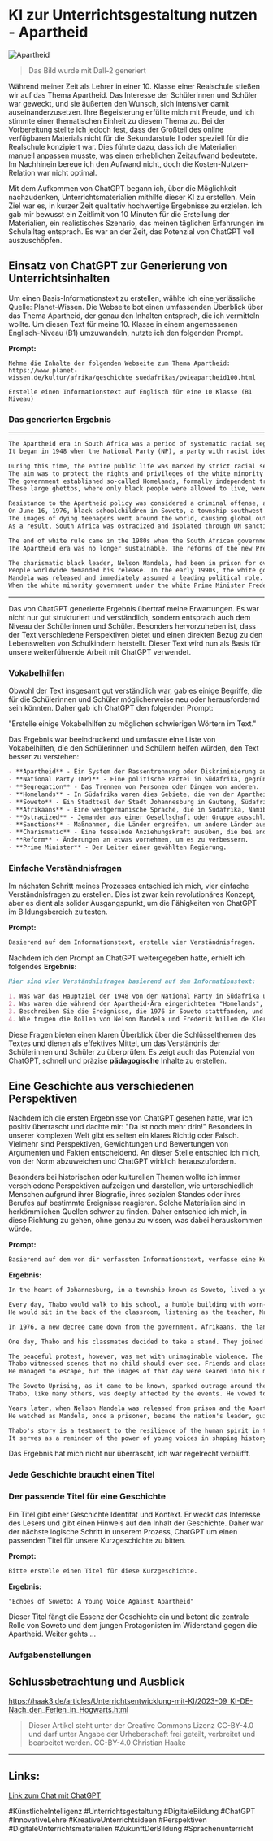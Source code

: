 # KI zur Unterrichtsgestaltung nutzen - Apartheid

![Apartheid](/articles/Unterrichtsentwicklung-mit-KI/AI%20Beispiele%20Apartheid.png)
> Das Bild wurde mit Dall-2 generiert

Während meiner Zeit als Lehrer in einer 10. Klasse einer Realschule stießen wir auf das Thema Apartheid. Das Interesse der Schülerinnen und Schüler war geweckt, und sie äußerten den Wunsch, sich intensiver damit auseinanderzusetzen. Ihre Begeisterung erfüllte mich mit Freude, und ich stimmte einer thematischen Einheit zu diesem Thema zu. Bei der Vorbereitung stellte ich jedoch fest, dass der Großteil des online verfügbaren Materials nicht für die Sekundarstufe I oder speziell für die Realschule konzipiert war. Dies führte dazu, dass ich die Materialien manuell anpassen musste, was einen erheblichen Zeitaufwand bedeutete. Im Nachhinein bereue ich den Aufwand nicht, doch die Kosten-Nutzen-Relation war nicht optimal.

Mit dem Aufkommen von ChatGPT begann ich, über die Möglichkeit nachzudenken, Unterrichtsmaterialien mithilfe dieser KI zu erstellen. Mein Ziel war es, in kurzer Zeit qualitativ hochwertige Ergebnisse zu erzielen. Ich gab mir bewusst ein Zeitlimit von 10 Minuten für die Erstellung der Materialien, ein realistisches Szenario, das meinen täglichen Erfahrungen im Schulalltag entsprach. Es war an der Zeit, das Potenzial von ChatGPT voll auszuschöpfen.

## Einsatz von ChatGPT zur Generierung von Unterrichtsinhalten

Um einen Basis-Informationstext zu erstellen, wählte ich eine verlässliche Quelle: Planet-Wissen. Die Webseite bot einen umfassenden Überblick über das Thema Apartheid, der genau den Inhalten entsprach, die ich vermitteln wollte. Um diesen Text für meine 10. Klasse in einem angemessenen Englisch-Niveau (B1) umzuwandeln, nutzte ich den folgenden Prompt.

**Prompt:**
```
Nehme die Inhalte der folgenden Webseite zum Thema Apartheid:
https://www.planet-wissen.de/kultur/afrika/geschichte_suedafrikas/pwieapartheid100.html

Erstelle einen Informationstext auf Englisch für eine 10 Klasse (B1 Niveau)
```


### Das generierten Ergebnis


---
```markdown
The Apartheid era in South Africa was a period of systematic racial segregation and discrimination. 
It began in 1948 when the National Party (NP), a party with racist ideologies, won the elections and transformed South Africa into a state of racial injustice.

During this time, the entire public life was marked by strict racial segregation, enforced with heavy police violence. 
The aim was to protect the rights and privileges of the white minority while also having cheap black labor available. 
The government established so-called Homelands, formally independent tribal areas for black people, to perfect racial segregation. 
These large ghettos, where only black people were allowed to live, were an attempt by the South African government to completely evade political, economic, and social responsibility.

Resistance to the Apartheid policy was considered a criminal offense, and the South African state took harsh action against any opposition. 
On June 16, 1976, black schoolchildren in Soweto, a township southwest of Johannesburg, peacefully protested against the introduction of Afrikaans instead of English as the language of instruction. The police fired on the children, resulting in a massacre where 600 people died, a quarter of whom were children. 
The images of dying teenagers went around the world, causing global outrage and escalating resistance to Apartheid in South Africa into open civil war. 
As a result, South Africa was ostracized and isolated through UN sanctions, which over the decades favored the white minority's willingness to compromise for general democratic elections.

The end of white rule came in the 1980s when the South African government came under increasing domestic and foreign political pressure. 
The Apartheid era was no longer sustainable. The reforms of the new President Pieter Willem Botha, who had taken over power after the Soweto incidents and ruled until 1989, did not go very far.

The charismatic black leader, Nelson Mandela, had been in prison for over 20 years by the mid-1980s. 
People worldwide demanded his release. In the early 1990s, the white government had to yield to international pressure. 
Mandela was released and immediately assumed a leading political role. 
When the white minority government under the white Prime Minister Frederik Willem de Klerk pushed through a reform program in 1992, the participation of the black majority in the government could no longer be stopped.
```
---

Das von ChatGPT generierte Ergebnis übertraf meine Erwartungen. Es war nicht nur gut strukturiert und verständlich, sondern entsprach auch dem Niveau der Schülerinnen und Schüler. Besonders hervorzuheben ist, dass der Text verschiedene Perspektiven bietet und einen direkten Bezug zu den Lebenswelten von Schulkindern herstellt. Dieser Text wird nun als Basis für unsere weiterführende Arbeit mit ChatGPT verwendet.

### Vokabelhilfen

Obwohl der Text insgesamt gut verständlich war, gab es einige Begriffe, die für die Schülerinnen und Schüler möglicherweise neu oder herausfordernd sein könnten. Daher gab ich ChatGPT den folgenden Prompt:

"Erstelle einige Vokabelhilfen zu möglichen schwierigen Wörtern im Text."

Das Ergebnis war beeindruckend und umfasste eine Liste von Vokabelhilfen, die den Schülerinnen und Schülern helfen würden, den Text besser zu verstehen:

```markdown
- **Apartheid** - Ein System der Rassentrennung oder Diskriminierung aufgrund der Rasse, speziell in Südafrika von 1948 bis 1994.
- **National Party (NP)** - Eine politische Partei in Südafrika, gegründet 1914 und aufgelöst 1997. Ursprünglich eine nationalistische Partei der Afrikaner, die die Interessen der Afrikaner in Südafrika förderte. Sie war von 1948 bis 1994 die Regierungspartei und setzte die Apartheid-Politik um.
- **Segregation** - Das Trennen von Personen oder Dingen von anderen.
- **Homelands** - In Südafrika waren dies Gebiete, die von der Apartheid-Regierung für schwarze Einwohner vorgesehen waren.
- **Soweto** - Ein Stadtteil der Stadt Johannesburg in Gauteng, Südafrika, der im Süden an das Bergbaugürtel der Stadt grenzt.
- **Afrikaans** - Eine westgermanische Sprache, die in Südafrika, Namibia und in geringerem Maße in Botswana und Simbabwe gesprochen wird.
- **Ostracized** - Jemanden aus einer Gesellschaft oder Gruppe ausschließen.
- **Sanctions** - Maßnahmen, die Länder ergreifen, um andere Länder aus politischen Gründen zu bestrafen oder unter Druck zu setzen.
- **Charismatic** - Eine fesselnde Anziehungskraft ausüben, die bei anderen Hingabe weckt.
- **Reform** - Änderungen an etwas vornehmen, um es zu verbessern.
- **Prime Minister** - Der Leiter einer gewählten Regierung.
```

### Einfache Verständnisfragen

Im nächsten Schritt meines Prozesses entschied ich mich, vier einfache Verständnisfragen zu erstellen. Dies ist zwar kein revolutionäres Konzept, aber es dient als solider Ausgangspunkt, um die Fähigkeiten von ChatGPT im Bildungsbereich zu testen.

**Prompt:**

```markdown
Basierend auf dem Informationstext, erstelle vier Verständnisfragen.
```

Nachdem ich den Prompt an ChatGPT weitergegeben hatte, erhielt ich folgendes **Ergebnis:**

```markdown
Hier sind vier Verständnisfragen basierend auf dem Informationstext:

1. Was war das Hauptziel der 1948 von der National Party in Südafrika umgesetzten Apartheid-Politik?
2. Was waren die während der Apartheid-Ära eingerichteten "Homelands", und welchen Zweck hatten sie?
3. Beschreiben Sie die Ereignisse, die 1976 in Soweto stattfanden, und ihre Auswirkungen auf das Apartheid-Regime.
4. Wie trugen die Rollen von Nelson Mandela und Frederik Willem de Klerk zum Ende der Apartheid in Südafrika bei?
```

Diese Fragen bieten einen klaren Überblick über die Schlüsselthemen des Textes und dienen als effektives Mittel, um das Verständnis der Schülerinnen und Schüler zu überprüfen. Es zeigt auch das Potenzial von ChatGPT, schnell und präzise __pädagogische__ Inhalte zu erstellen.

## Eine Geschichte aus verschiedenen Perspektiven

Nachdem ich die ersten Ergebnisse von ChatGPT gesehen hatte, war ich positiv überrascht und dachte mir: "Da ist noch mehr drin!" Besonders in unserer komplexen Welt gibt es selten ein klares Richtig oder Falsch. Vielmehr sind Perspektiven, Gewichtungen und Bewertungen von Argumenten und Fakten entscheidend. An dieser Stelle entschied ich mich, von der Norm abzuweichen und ChatGPT wirklich herauszufordern.

Besonders bei historischen oder kulturellen Themen wollte ich immer verschiedene Perspektiven aufzeigen und darstellen, wie unterschiedlich Menschen aufgrund ihrer Biografie, ihres sozialen Standes oder ihres Berufes auf bestimmte Ereignisse reagieren. Solche Materialien sind in herkömmlichen Quellen schwer zu finden. Daher entschied ich mich, in diese Richtung zu gehen, ohne genau zu wissen, was dabei herauskommen würde.

**Prompt:**
```markdown
Basierend auf dem von dir verfassten Informationstext, verfasse eine Kurzgeschichte auf Englisch aus der Perspektive eines Schülers, der die Apartheid erlebt hat.
```

**Ergebnis:**
```markdown
In the heart of Johannesburg, in a township known as Soweto, lived a young boy named Thabo. He was a bright, curious, and resilient 12-year-old, living in the harsh reality of Apartheid South Africa in the 1970s.

Every day, Thabo would walk to his school, a humble building with worn-out desks and scarce resources, but filled with eager minds. 
He would sit in the back of the classroom, listening as the teacher, Mr. Mokoena, taught in English, a language Thabo had come to love. It was a language that connected him to a world beyond the confines of Soweto, a world he dreamt of exploring one day.

In 1976, a new decree came down from the government. Afrikaans, the language of the white minority, was to replace English as the medium of instruction in schools. Thabo felt a sense of injustice. It was as if his dreams were being snatched away, replaced by a language that symbolized oppression and segregation.

One day, Thabo and his classmates decided to take a stand. They joined thousands of other students in a peaceful protest, marching through the streets of Soweto, chanting, "We want to learn in English!" Their young voices echoed through the township, a chorus of defiance against the Apartheid regime.

The peaceful protest, however, was met with unimaginable violence. The police opened fire on the crowd, and chaos ensued. 
Thabo witnessed scenes that no child should ever see. Friends and classmates fell around him, their dreams silenced forever. 
He managed to escape, but the images of that day were seared into his memory.

The Soweto Uprising, as it came to be known, sparked outrage around the world. It marked a turning point in the struggle against Apartheid. 
Thabo, like many others, was deeply affected by the events. He vowed to honor his fallen friends by continuing to fight for justice and equality.

Years later, when Nelson Mandela was released from prison and the Apartheid regime began to crumble, Thabo, now a young man, felt a glimmer of hope. 
He watched as Mandela, once a prisoner, became the nation's leader, guiding South Africa towards a future of unity and reconciliation.

Thabo's story is a testament to the resilience of the human spirit in the face of oppression. 
It serves as a reminder of the power of young voices in shaping history, and the enduring hope that fuels the fight for justice and equality.
```

Das Ergebnis hat mich nicht nur überrascht, ich war regelrecht verblüfft.

### Jede Geschichte braucht einen Titel

### Der passende Titel für eine Geschichte

Ein Titel gibt einer Geschichte Identität und Kontext. Er weckt das Interesse des Lesers und gibt einen Hinweis auf den Inhalt der Geschichte. Daher war der nächste logische Schritt in unserem Prozess, ChatGPT um einen passenden Titel für unsere Kurzgeschichte zu bitten.

**Prompt:**

```markdown
Bitte erstelle einen Titel für diese Kurzgeschichte.
```

**Ergebnis:**

```markdown
"Echoes of Soweto: A Young Voice Against Apartheid"
```

Dieser Titel fängt die Essenz der Geschichte ein und betont die zentrale Rolle von Soweto und dem jungen Protagonisten im Widerstand gegen die Apartheid. Weiter gehts ... 

### Aufgabenstellungen



## Schlussbetrachtung und Ausblick

https://haak3.de/articles/Unterrichtsentwicklung-mit-KI/2023-09_KI-DE-Nach_den_Ferien_in_Hogwarts.html




> Dieser Artikel steht unter der Creative Commons Lizenz CC-BY-4.0 und darf unter Angabe der Urheberschaft frei geteilt, verbreitet und bearbeitet werden.
> CC-BY-4.0 Christian Haake

-----

## Links: 
[Link zum Chat mit ChatGPT](https://chat.openai.com/share/1fa23508-6f79-4274-b13f-5e4b82763efe)


#KünstlicheIntelligenz #Unterrichtsgestaltung #DigitaleBildung #ChatGPT #InnovativeLehre #KreativeUnterrichtsideen #Perspektiven #DigitaleUnterrichtsmaterialien #ZukunftDerBildung #Sprachenunterricht